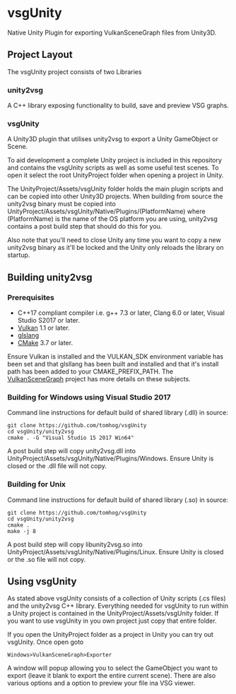 # vsgUnity
Native Unity Plugin for exporting VulkanSceneGraph files from Unity3D.

## Project Layout
The vsgUnity project consists of two Libraries
### unity2vsg
A C++ library exposing functionality to build, save and preview VSG graphs.
### vsgUnity
A Unity3D plugin that utilises unity2vsg to export a Unity GameObject or Scene.

To aid development a complete Unity project is included in this repository and contains the
vsgUnity scripts as well as some useful test scenes. To open it select the root UnityProject
folder when opening a project in Unity.

The UnityProject/Assets/vsgUnity folder holds the main plugin scripts and can be copied into other Unity3D projects. When building from source the unity2vsg binary must be copied into UnityProject/Assets/vsgUnity/Native/Plugins/(PlatformName) where (PlatformName) is the name of the OS platform you are using, unity2vsg contains a post build step that should do this for you.

Also note that you'll need to close Unity any time you want to copy a new unity2vsg binary as it'll
be locked and the Unity only reloads the library on startup.

## Building unity2vsg
### Prerequisites
* C++17 compliant compiler i.e. g++ 7.3 or later, Clang 6.0 or later, Visual Studio S2017 or later.
* [Vulkan](https://vulkan.lunarg.com/) 1.1 or later.
* [glslang](https://github.com/KhronosGroup/glslang)
* [CMake](https://www.cmake.org) 3.7 or later.

Ensure Vulkan is installed and the VULKAN_SDK environment variable has been set and that glsllang has been built and installed and that it's install path has been added to your CMAKE_PREFIX_PATH. The [VulkanSceneGraph](https://github.com/vsg-dev/VulkanSceneGraph/blob/master/INSTALL.md#detailed-instructions-for-setting-up-your-environment-and-building-for-microsoft-windows) project has more details on these subjects.

### Building for Windows using Visual Studio 2017
Command line instructions for default build of shared library (.dll) in source:

    git clone https://github.com/tomhog/vsgUnity
    cd vsgUnity/unity2vsg
    cmake . -G "Visual Studio 15 2017 Win64"

A post build step will copy unity2vsg.dll into UnityProject/Assets/vsgUnity/Native/Plugins/Windows.
Ensure Unity is closed or the .dll file will not copy.

### Building for Unix
Command line instructions for default build of shared library (.so) in source:

    git clone https://github.com/tomhog/vsgUnity
    cd vsgUnity/unity2vsg
    cmake .
    make -j 8

A post build step will copy libunity2vsg.so into UnityProject/Assets/vsgUnity/Native/Plugins/Linux.
Ensure Unity is closed or the .so file will not copy.

## Using vsgUnity

As stated above vsgUnity consists of a collection of Unity scripts (.cs files) and the unity2vsg C++ library.
Everything needed for vsgUnity to run within a Unity project is contained in the UnityProject/Assets/vsgUnity
folder. If you want to use vsgUnity in you own project just copy that entire folder.

If you open the UnityProject folder as a project in Unity you can try out vsgUnity. Once open goto

    Windows>VulkanSceneGraph>Exporter

A window will popup allowing you to select the GameObject you want to export (leave it blank to export
the entire current scene). There are also various options and a option to preview your file ina VSG
viewer.

